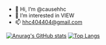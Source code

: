 - 👋 Hi, I’m @causehhc
- 👀 I’m interested in VIEW
- 📫 hhc404404@gmail.com

<!---
causehhc/causehhc is a ✨ special ✨ repository because its `README.md` (this file) appears on your GitHub profile.
You can click the Preview link to take a look at your changes.
--->
[![Anurag's GitHub stats](https://github-readme-stats.vercel.app/api?username=causehhc&theme=prussian)](https://github.com/anuraghazra/github-readme-stats)
[![Top Langs](https://github-readme-stats.vercel.app/api/top-langs/?username=causehhc&layout=compact)](https://github.com/anuraghazra/github-readme-stats)

